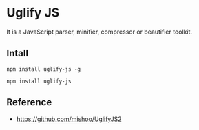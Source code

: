 # Uglify JS
It is a JavaScript parser, minifier, compressor or beautifier toolkit.

## Intall
```
npm install uglify-js -g
```

```
npm install uglify-js
```

## Reference
* https://github.com/mishoo/UglifyJS2